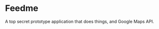 <!--
  id: 2612
  slug: feedme
  type: fortpolio
  categories: JavaScript, HTML/CSS, framework, mobile
  tags: REST, JavaScript, Angular, Less
  clients: 72andSunny
  collaboration: 
  prizes: 
  images: 
  inCv: false
  inPortfolio: false
  dateFrom: 2014-04-16
  dateTo: 2014-04-24
-->

# Feedme

<p>A top secret prototype application that does things, and Google Maps API.</p>